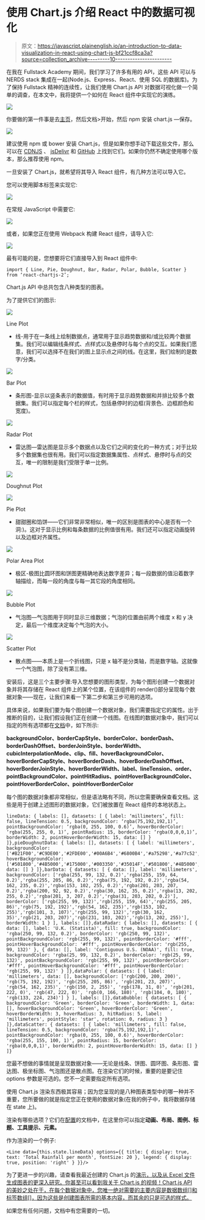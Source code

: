 # 使用 Chart.js 介绍 React 中的数据可视化

> 原文：<https://javascript.plainenglish.io/an-introduction-to-data-visualization-in-react-using-chart-js-bf21ccf8ca3a?source=collection_archive---------10----------------------->

在我在 Fullstack Academy 期间，我们学习了许多有用的 API，这些 API 可以与 NERDS stack 集成在一起(Node.js、Express、React、使用 SQL 的数据库)。为了保持 Fullstack 精神的连续性，让我们使用 Chart.js API 对数据可视化做一个简单的调查，在本文中，我将提供一个如何在 React 组件中实现它的演练。

![](img/63fe8158f3ae083c0df1334dc71cc150.png)

你要做的第一件事是去[主页](https://www.chartjs.org/)，然后文档>开始，然后 npm 安装 chart.js —保存。

![](img/57d579bb7f57a469ef42ad16843492de.png)

建议使用 npm 或 bower 安装 Chart.js，但是如果你想手动下载这些文件，那么可以在 [CDNJS](https://cdnjs.com/libraries/Chart.js) 、 [jsDelivr](https://www.jsdelivr.com/package/npm/chart.js?path=dist) 和 [GitHub](https://github.com/chartjs/Chart.js/releases/tag/v2.9.3) 上找到它们。如果你仍然不确定使用哪个版本，那么推荐使用 npm。

一旦安装了 Chart.js，就希望将其导入 React 组件，有几种方法可以导入它。

您可以使用脚本标签来实现它:

![](img/54649494e50a55a93c1db99c2546b6ba.png)

在常规 JavaScript 中需要它:

![](img/c26a1fa31998cf79f6824504799b0da8.png)

或者，如果您正在使用 Webpack 构建 React 组件，请导入它:

![](img/46963ce744c9771376ff8d0ad142012d.png)

最有可能的是，您想要将它们直接导入到 React 组件中:

```
import { Line, Pie, Doughnut, Bar, Radar, Polar, Bubble, Scatter } from ‘react-chartjs-2’;
```

Chart.js API 中总共包含八种类型的图表。

为了提供它们的图示:

![](img/4a9feab59baaa963379c33b001dcd0cd.png)

Line Plot

*   线-用于在一条线上绘制数据点，通常用于显示趋势数据和/或比较两个数据集。我们可以编辑线条样式、点样式以及悬停时与每个点的交互。如果我们愿意，我们可以选择不在我们的图上显示点之间的线。在这里，我们绘制的是数字/分类。

![](img/fbe6a903823e425dfc64b6d5394525e1.png)

Bar Plot

*   条形图-显示以竖条表示的数据值，有时用于显示趋势数据和并排比较多个数据集。我们可以指定每个栏的样式，包括悬停时的边框(背景色、边框颜色和宽度)。

![](img/d15d50925adb6f940a188f93aa105d0a.png)

Radar Plot

*   雷达图—雷达图是显示多个数据点以及它们之间的变化的一种方式；对于比较多个数据集也很有用。我们可以指定数据集属性、点样式、悬停时与点的交互，唯一的限制是我们受限于单一比例。

![](img/14f6967016658f1f46db17970abdcc20.png)

Doughnut Plot

![](img/2a8eb26fa24761c74be0ec04633db0a7.png)

Pie Plot

*   甜甜圈和馅饼——它们非常非常相似，唯一的区别是图表的中心是否有一个洞:)。这对于显示比例和每条数据的比例值很有用。我们还可以指定动画旋转以及边框对齐属性。

![](img/f95603f133cd6661a2f3ff6a4f0f32c1.png)

Polar Area Plot

*   极区-极图比圆环图和饼图更精确地表达数字差异；每一段数据的值沿着数字轴描绘，而每一段的角度与每一其它段的角度相同。

![](img/eb1f9d4eb5bdc439250a4416354efb33.png)

Bubble Plot

*   气泡图—气泡图用于同时显示三维数据；气泡的位置由前两个维度 x 和 y 决定，最后一个维度决定每个气泡的大小。

![](img/4041c3cbaade89416edc8a0075613911.png)

Scatter Plot

*   散点图——本质上是一个折线图，只是 x 轴不是分类轴，而是数字轴。这就像一个气泡图，除了没有第三维。

安装后，这是三个主要步骤:导入您想要的图形类型，为每个图形创建一个数据对象并将其存储在 React 组件上的某个位置，在该组件的 render()部分呈现每个数据对象——现在，让我们来看一下第二步和第三步可用的选项。

具体来说，如果我们要为每个图创建一个数据对象，我们需要指定它的属性。出于推断的目的，让我们假设我们正在创建一个线图。在线图的数据对象中，我们可以指定的所有选项都在[文档](https://www.chartjs.org/docs/latest/charts/line.html)中，如下所示:

**backgroundColor、borderCapStyle、borderColor、borderDash、borderDashOffset、borderJoinStyle、borderWidth、cubicInterpolationMode、clip、fill、hoverBackgroundColor、hoverBorderCapStyle、hoverBorderDash、hoverBorderDashOffset、hoverBorderJoinStyle、hoverBorderWidth、label、lineTension、order、pointBackgroundColor、pointHitRadius、pointHoverBackgroundColor、pointHoverBorderColor、pointHoverBorderColor**

每个图的数据对象都非常相似，但是语法略有不同，所以您需要确保查看文档。这些是用于创建上述图形的数据对象，它们被放置在 React 组件的本地状态上。

```
lineData: { labels: [], datasets: [ { label: ‘millimeters’, fill: false, lineTension: 0.5, backgroundColor: ‘rgba(75,192,192,1)’, pointBackgroundColor: ‘rgba(0, 255, 100, 0.6)’, hoverBorderColor: ‘rgba(255, 255, 0, 1)’, pointRadius: 15, borderColor: ‘rgba(0,0,0,1)’, borderWidth: 2, pointHoverBorderWidth: 15, data: [] } ]},pieDoughnutData: { labels: [], datasets: [ { label: 'millimeters', backgroundColor: ['#B21F00','#C9DE00','#2FDE00','#00A6B4','#6800B4','#a75298','#a77c52','#16e3cc','#b69edb','#a5a01d','#fc737a','#b9b6b6'], hoverBackgroundColor: ['#501800','#4B5000','#175000','#003350','#35014F','#501800','#4B5000','#175000','#003350','#35014F','#501800','#4B5000',], data: [] } ]},barData: { datasets: [ { data: [], label: 'millimeters', backgroundColor: ['rgba(255, 99, 132, 0.2)','rgba(255, 159, 64, 0.2)','rgba(255, 205, 86, 0.2)','rgba(75, 192, 192, 0.2)','rgba(54, 162, 235, 0.2)','rgba(153, 102, 255, 0.2)','rgba(201, 203, 207, 0.2)','rgba(200, 92, 92, 0.2)','rgba(30, 162, 35, 0.2)','rgba(13, 202, 255, 0.2)','rgba(201, 3, 207, 0.2)','rgba(31, 203, 202, 0.2)'], borderColor: ['rgb(255, 99, 132)','rgb(255, 159, 64)','rgb(255, 205, 86)','rgb(75, 192, 192)','rgb(54, 162, 235)','rgb(153, 102, 255)','rgb(101, 3, 107)','rgb(255, 99, 132)','rgb(30, 162, 35)','rgb(21, 203, 207)','rgb(231, 103, 202)','rgb(13, 202, 255)'], borderWidth: 1 } ], labels: []},dataRadar: { labels: [], datasets: [ { data: [], label: 'U.K. (Statista)', fill: true, backgroundColor: 'rgba(250, 99, 132, 0.2)', borderColor: 'rgb(250, 99, 132)', pointBackgroundColor: 'rgb(255, 99, 132)', pointBorderColor: '#fff', pointHoverBackgroundColor: '#fff', pointHoverBorderColor: 'rgb(255, 99, 132)' }, { data: [], label: 'Contiguous U.S. (NOAA)', fill: true, backgroundColor: 'rgba(25, 99, 132, 0.2)', borderColor: 'rgb(25, 99, 132)', pointBackgroundColor: 'rgb(255, 99, 132)', pointBorderColor: '#fff', pointHoverBackgroundColor: '#fff', pointHoverBorderColor: 'rgb(255, 99, 132)' } ]},dataPolar: { datasets: [ { label: 'millimeters', data: [], backgroundColor: ['rgb(200, 200, 200)', 'rgb(75, 192, 192)', 'rgb(255, 205, 86)', 'rgb(201, 23, 207)', 'rgb(54, 162, 235)', 'rgb(150, 2, 255)', 'rgb(178, 31, 0)', 'rgb(201, 222, 0)', 'rgb(47, 222, 0)', 'rgb(0, 166, 180)', 'rgb(104, 0, 180)', 'rgb(133, 224, 234)'] } ], labels: []},dataBubble: { datasets: [ { backgroundColor: 'Green', borderColor: 'Green', borderWidth: 1, data: [], hoverBackgroundColor: 'Green', hoverBorderColor: 'Green', hoverBorderWidth: 3, hoverRadius: 3, hitRadius: 5, label: 'millimeters', pointStyle: 'star', rotation: 0, radius: 3 } ]},dataScatter: { datasets: [ { label: 'millimeters', fill: false, lineTension: 0.5, backgroundColor: 'rgba(75,192,192,1)', pointBackgroundColor: 'rgba(0, 255, 100, 0.6)', hoverBorderColor: 'rgba(255, 155, 100, 1)', pointRadius: 15, borderColor: 'rgba(0,0,0,1)', borderWidth: 2, pointHoverBorderWidth: 15, data: [] } ]}
```

您最不想做的事情就是呈现数据对象——无论是线条、饼图、圆环图、条形图、雷达图、极坐标图、气泡图还是散点图。在渲染它们的时候，重要的是要记住 options 参数是可选的。您不一定需要指定所有选项。

使用 Chart.js 渲染东西极其容易；因为您呈现的是八种图表类型中的哪一种并不重要，您所要做的就是指定您正在使用的数据对象(在我的例子中，我将数据存储在 state 上)。

渲染有哪些选项？它们在[配置](https://www.chartjs.org/docs/latest/configuration/)的文档中，在这里你可以指定**动画、布局、图例、标题、工具提示、元素。**

作为渲染的一个例子:

```
<Line data={this.state.lineData} options={{ title: { display: true, text: 'Total Rainfall per month', fontSize: 20 }, legend: { display: true, position: 'right' } }}/>
```

为了更进一步的兴趣，请查看我最近创建的 Chart.js 的[演示，以及从 Excel 文件生成图表的](https://dean-chart-demo.herokuapp.com/graphs)[更深入研究。你甚至可以看到我关于 Chart.js 的视频！Chart.js API 的美妙之处在于，在每个数据对象中，您唯一绝对需要的主要内容是数据数组[]和标签数组[]，因为这些是创建图表所需的基本内容，而其余的只是可选的样式。](https://dean-stackathon.herokuapp.com/)

如果您有任何问题，文档中有您需要的一切。